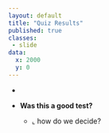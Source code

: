 ```yaml
---
layout: default
title: "Quiz Results"
published: true
classes:
 - slide
data:
  x: 2000
  y: 0
---
```


  * &nbsp;
  
  * **Was this a good test?**
    - ⌞ how do we decide?


